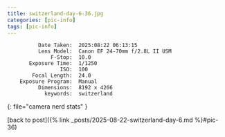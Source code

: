 ```yaml
---
title: switzerland-day-6-36.jpg
categories: [pic-info]
tags: [pic-info]
---
```


```text
          Date Taken:  2025:08:22 06:13:15
          Lens Model:  Canon EF 24-70mm f/2.8L II USM
              F-Stop:  10.0
       Exposure Time:  1/1250
                 ISO:  100
        Focal Length:  24.0
    Exposure Program:  Manual
          Dimensions:  8192 x 4266
            keywords:  switzerland
```
{: file="camera nerd stats" }

[back to post]({% link _posts/2025-08-22-switzerland-day-6.md %}#pic-36)